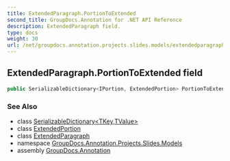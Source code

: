 ```yaml
---
title: ExtendedParagraph.PortionToExtended
second_title: GroupDocs.Annotation for .NET API Reference
description: ExtendedParagraph field. 
type: docs
weight: 30
url: /net/groupdocs.annotation.projects.slides.models/extendedparagraph/portiontoextended/
---
```

## ExtendedParagraph.PortionToExtended field

```csharp
public SerializableDictionary<IPortion, ExtendedPortion> PortionToExtended;
```

### See Also

* class [SerializableDictionary&lt;TKey,TValue&gt;](../../../groupdocs.annotation.utility/serializabledictionary-2/)
* class [ExtendedPortion](../../extendedportion/)
* class [ExtendedParagraph](../)
* namespace [GroupDocs.Annotation.Projects.Slides.Models](../../extendedparagraph/)
* assembly [GroupDocs.Annotation](../../../)


